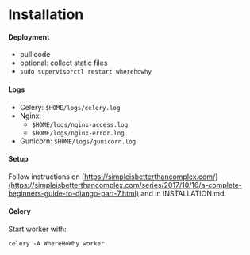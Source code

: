 # Installation

#### Deployment
* pull code
* optional: collect static files
* `sudo supervisorctl restart wherehowhy`

#### Logs
* Celery: `$HOME/logs/celery.log`
* Nginx: 
  * `$HOME/logs/nginx-access.log`
  * `$HOME/logs/nginx-error.log`
* Gunicorn: `$HOME/logs/gunicorn.log`

#### Setup
Follow instructions on [https://simpleisbetterthancomplex.com/](https://simpleisbetterthancomplex.com/series/2017/10/16/a-complete-beginners-guide-to-django-part-7.html)
and in INSTALLATION.md.

#### Celery
Start worker with:
```
celery -A WhereHoWhy worker
```
